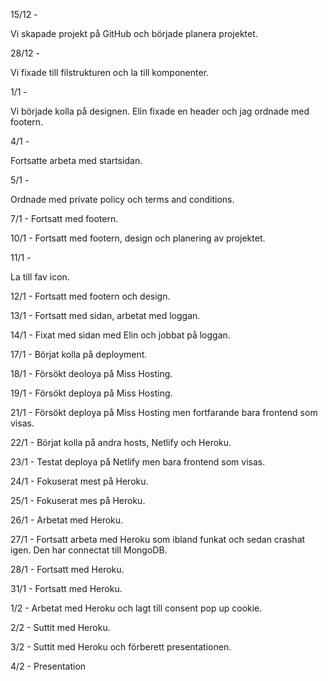 15/12 -

Vi skapade projekt på GitHub och började planera projektet.



28/12 -

Vi fixade till filstrukturen och la till komponenter.



1/1 -

Vi började kolla på designen. Elin fixade en header och jag ordnade med footern.



4/1 -

Fortsatte arbeta med startsidan.



5/1 -

Ordnade med private policy och terms and conditions.



7/1 - Fortsatt med footern.



10/1 - Fortsatt med footern, design och planering av projektet.



11/1 -

La till fav icon.



12/1 - Fortsatt med footern och design.



13/1 - Fortsatt med sidan, arbetat med loggan.



14/1 - Fixat med sidan med Elin och jobbat på loggan.



17/1 - Börjat kolla på deployment.



18/1 - Försökt deoloya på Miss Hosting.



19/1 - Försökt deploya på Miss Hosting.



21/1 - Försökt deploya på Miss Hosting men fortfarande bara frontend som visas.



22/1 - Börjat kolla på andra hosts, Netlify och Heroku.



23/1 - Testat deploya på Netlify men bara frontend som visas.



24/1 - Fokuserat mest på Heroku.



25/1 - Fokuserat mes på Heroku.



26/1 - Arbetat med Heroku.



27/1 - Fortsatt arbeta med Heroku som ibland funkat och sedan crashat igen. Den har connectat till MongoDB.



28/1 - Fortsatt med Heroku.

 



31/1 - Fortsatt med Heroku.

 



1/2 - Arbetat med Heroku och lagt till consent pop up cookie.



2/2 - Suttit med Heroku.



3/2 - Suttit med Heroku och förberett presentationen.



4/2 - Presentation